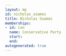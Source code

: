 ```yaml
---
layout: mp
id: nicholas_soames
title: Nicholas Soames
memberships:
- id: con
  name: Conservative Party
  start: 
  end: 
autogenerated: true
---
```

